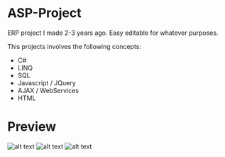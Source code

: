 # ASP-Project
ERP project I made 2-3 years ago. Easy editable for whatever purposes.

This projects involves the following concepts:
+ C#
+ LINQ
+ SQL
+ Javascript / JQuery
+ AJAX / WebServices
+ HTML

# Preview
![alt text](http://i.imgur.com/ohRcVls.jpg "Dashboard")
![alt text](http://i.imgur.com/cU3450A.jpg "Module")
![alt text](http://i.imgur.com/hU9vYlI.jpg "Module 2")
